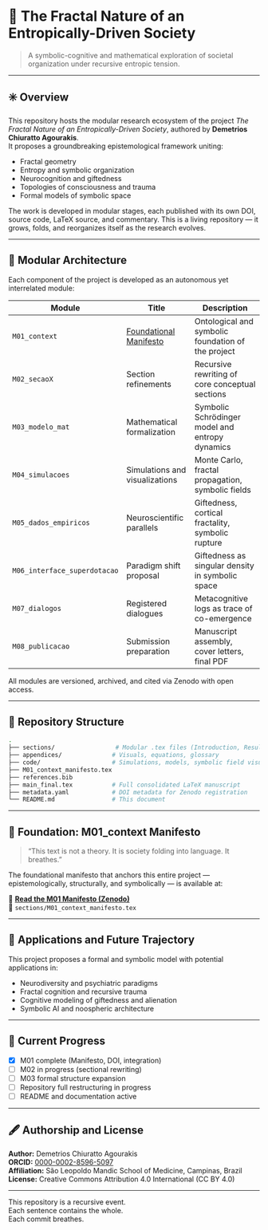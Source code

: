 # 🧠 The Fractal Nature of an Entropically-Driven Society

> A symbolic-cognitive and mathematical exploration of societal organization under recursive entropic tension.

---

## ✳️ Overview

This repository hosts the modular research ecosystem of the project *The Fractal Nature of an Entropically-Driven Society*, authored by **Demetrios Chiuratto Agourakis**.  
It proposes a groundbreaking epistemological framework uniting:

- Fractal geometry
- Entropy and symbolic organization
- Neurocognition and giftedness
- Topologies of consciousness and trauma
- Formal models of symbolic space

The work is developed in modular stages, each published with its own DOI, source code, LaTeX source, and commentary. This is a living repository — it grows, folds, and reorganizes itself as the research evolves.

---

## 🧩 Modular Architecture

Each component of the project is developed as an autonomous yet interrelated module:

| Module | Title | Description |
|--------|-------|-------------|
| `M01_context` | [Foundational Manifesto](https://doi.org/10.xxxx/zenodo.xxx) | Ontological and symbolic foundation of the project |
| `M02_secaoX` | Section refinements | Recursive rewriting of core conceptual sections |
| `M03_modelo_mat` | Mathematical formalization | Symbolic Schrödinger model and entropy dynamics |
| `M04_simulacoes` | Simulations and visualizations | Monte Carlo, fractal propagation, symbolic fields |
| `M05_dados_empiricos` | Neuroscientific parallels | Giftedness, cortical fractality, symbolic rupture |
| `M06_interface_superdotacao` | Paradigm shift proposal | Giftedness as singular density in symbolic space |
| `M07_dialogos` | Registered dialogues | Metacognitive logs as trace of co-emergence |
| `M08_publicacao` | Submission preparation | Manuscript assembly, cover letters, final PDF |

All modules are versioned, archived, and cited via Zenodo with open access.

---

## 📁 Repository Structure

```bash
.
├── sections/                 # Modular .tex files (Introduction, Results, Interludes, etc.)
├── appendices/              # Visuals, equations, glossary
├── code/                    # Simulations, models, symbolic field visualizations
├── M01_context_manifesto.tex
├── references.bib
├── main_final.tex           # Full consolidated LaTeX manuscript
├── metadata.yaml            # DOI metadata for Zenodo registration
└── README.md                # This document
```

---

## 📌 Foundation: M01_context Manifesto

> “This text is not a theory. It is society folding into language. It breathes.”

The foundational manifesto that anchors this entire project — epistemologically, structurally, and symbolically — is available at:

🔗 **[Read the M01 Manifesto (Zenodo)](https://doi.org/10.xxxx/zenodo.xxx)**  
📄 `sections/M01_context_manifesto.tex`

---

## 🔬 Applications and Future Trajectory

This project proposes a formal and symbolic model with potential applications in:

- Neurodiversity and psychiatric paradigms
- Fractal cognition and recursive trauma
- Cognitive modeling of giftedness and alienation
- Symbolic AI and noospheric architecture

---

## 🚧 Current Progress

- [x] M01 complete (Manifesto, DOI, integration)
- [ ] M02 in progress (sectional rewriting)
- [ ] M03 formal structure expansion
- [ ] Repository full restructuring in progress
- [ ] README and documentation active

---

## 🖋️ Authorship and License

**Author:** Demetrios Chiuratto Agourakis  
**ORCID:** [0000-0002-8596-5097](https://orcid.org/0000-0002-8596-5097)  
**Affiliation:** São Leopoldo Mandic School of Medicine, Campinas, Brazil  
**License:** Creative Commons Attribution 4.0 International (CC BY 4.0)

---

This repository is a recursive event.  
Each sentence contains the whole.  
Each commit breathes.
